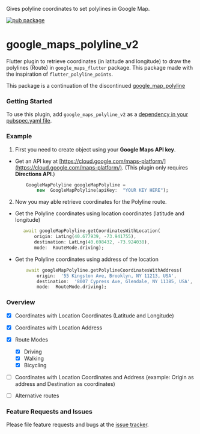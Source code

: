 
Gives polyline coordinates to set polylines in Google Map.

[![pub package](https://img.shields.io/pub/v/google_maps_polyline_v2.svg)](https://pub.dartlang.org/packages/google_maps_polyline_v2)

# google_maps_polyline_v2
Flutter plugin to retrieve coordinates (in latitude and longitude) to draw the polylines (Route) in `google_maps_flutter` package.
This package made with the inspiration of `flutter_polyline_points`.

This package is a continuation of the discontinued [google_map_polyline](https://pub.dev/packages/google_maps_polyline_v2)

### Getting Started

To use this plugin, add `google_maps_polyline_v2` as a [dependency in your pubspec.yaml file](https://flutter.io/platform-plugins/).

### Example

1. First you need to create object using your **Google Maps API key**.
- Get an API key at [https://cloud.google.com/maps-platform/](https://cloud.google.com/maps-platform/).
	 (This plugin only requires **Directions API**.)

	```dart
		GoogleMapPolyline googleMapPolyline =
			new  GoogleMapPolyline(apiKey:  "YOUR KEY HERE");
	```

2. Now you may able retrieve coordinates for the Polyline route.

- Get the Polyline coordinates using location coordinates (latitude and longitude)
	 ```dart
     	await googleMapPolyline.getCoordinatesWithLocation(
     		origin: LatLng(40.677939, -73.941755),
     		destination: LatLng(40.698432, -73.924038),
     		mode:  RouteMode.driving);
	```


- Get the Polyline coordinates using address of the location
	```dart
		await googleMapPolyline.getPolylineCoordinatesWithAddress(
			origin:  '55 Kingston Ave, Brooklyn, NY 11213, USA',
			destination:  '8007 Cypress Ave, Glendale, NY 11385, USA',
			mode:  RouteMode.driving);
	```

### Overview
- [x] Coordinates with Location Coordinates (Latitude and Longitude)
- [x] Coordinates with Location Address
- [x] Route Modes
  	- [x] Driving
  	- [x] Walking
  	- [x] Bicycling
- [ ] Coordinates with Location Coordinates and Address (example: Origin as address and Destination as coordinates)
- [ ] Alternative routes


### Feature Requests and Issues
Please file feature requests and bugs at the  [issue tracker](https://github.com/hamza-ezzahiry/google_maps_polyline_v2/issues/new).

